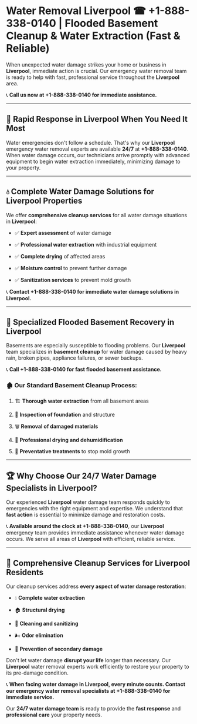 # Water Removal Liverpool ☎ +1-888-338-0140 | Flooded Basement Cleanup & Water Extraction (Fast & Reliable)

When unexpected water damage strikes your home or business in **Liverpool**, immediate action is crucial. Our emergency water removal team is ready to help with fast, professional service throughout the **Liverpool** area. 

📞 **Call us now at +1-888-338-0140 for immediate assistance.**
---
## 🚀 Rapid Response in Liverpool When You Need It Most
Water emergencies don't follow a schedule. That's why our **Liverpool** emergency water removal experts are available **24/7** at **+1-888-338-0140**. When water damage occurs, our technicians arrive promptly with advanced equipment to begin water extraction immediately, minimizing damage to your property.
---
## 💧 Complete Water Damage Solutions for Liverpool Properties
We offer **comprehensive cleanup services** for all water damage situations in **Liverpool**:
- ✅ **Expert assessment** of water damage  
- ✅ **Professional water extraction** with industrial equipment  
- ✅ **Complete drying** of affected areas  
- ✅ **Moisture control** to prevent further damage  
- ✅ **Sanitization services** to prevent mold growth  
📞 **Contact +1-888-338-0140 for immediate water damage solutions in Liverpool.**
---
## 🌊 Specialized Flooded Basement Recovery in Liverpool
Basements are especially susceptible to flooding problems. Our **Liverpool** team specializes in **basement cleanup** for water damage caused by heavy rain, broken pipes, appliance failures, or sewer backups. 
📞 **Call +1-888-338-0140 for fast flooded basement assistance.**
### 🏚️ Our Standard Basement Cleanup Process:
1. 🏗️ **Thorough water extraction** from all basement areas  
2. 🔎 **Inspection of foundation** and structure  
3. 🗑️ **Removal of damaged materials**  
4. 💨 **Professional drying and dehumidification**  
5. 🚫 **Preventative treatments** to stop mold growth  
---
## 🏆 Why Choose Our 24/7 Water Damage Specialists in Liverpool?
Our experienced **Liverpool** water damage team responds quickly to emergencies with the right equipment and expertise. We understand that **fast action** is essential to minimize damage and restoration costs.
📞 **Available around the clock at +1-888-338-0140**, our **Liverpool** emergency team provides immediate assistance whenever water damage occurs. We serve all areas of **Liverpool** with efficient, reliable service.
---
## 🧹 Comprehensive Cleanup Services for Liverpool Residents
Our cleanup services address **every aspect of water damage restoration**:
- 💧 **Complete water extraction**  
- 🏠 **Structural drying**  
- 🧼 **Cleaning and sanitizing**  
- 🌬️ **Odor elimination**  
- 🚫 **Prevention of secondary damage**  
Don't let water damage **disrupt your life** longer than necessary. Our **Liverpool** water removal experts work efficiently to restore your property to its pre-damage condition.
📞 **When facing water damage in Liverpool, every minute counts. Contact our emergency water removal specialists at +1-888-338-0140 for immediate service.**
Our **24/7 water damage team** is ready to provide the **fast response** and **professional care** your property needs.
